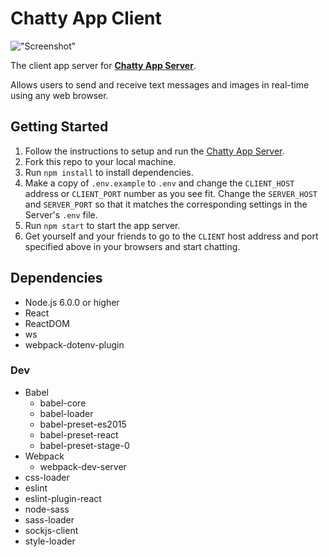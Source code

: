 # Chatty App Client

!["Screenshot"]()

The client app server for **[Chatty App Server](https://github.com/mstop4/chatty-server)**.

Allows users to send and receive text messages and images in real-time using any web browser.

## Getting Started

1. Follow the instructions to setup and run the [Chatty App Server](https://github.com/mstop4/chatty-server).
2. Fork this repo to your local machine.
3. Run `npm install` to install dependencies.
4. Make a copy of  `.env.example` to `.env` and change the `CLIENT_HOST` address or `CLIENT_PORT` number as you see fit. Change the `SERVER_HOST` and `SERVER_PORT` so that it matches the corresponding settings in the Server's `.env` file.
4. Run `npm start` to start the app server.
5. Get yourself and your friends to go to the `CLIENT` host address and port specified above in your browsers and start chatting.

## Dependencies

* Node.js 6.0.0 or higher
* React
* ReactDOM
* ws
* webpack-dotenv-plugin

### Dev

* Babel
  * babel-core
  * babel-loader
  * babel-preset-es2015
  * babel-preset-react
  * babel-preset-stage-0
* Webpack
  * webpack-dev-server
* css-loader
* eslint
* eslint-plugin-react
* node-sass
* sass-loader
* sockjs-client
* style-loader
